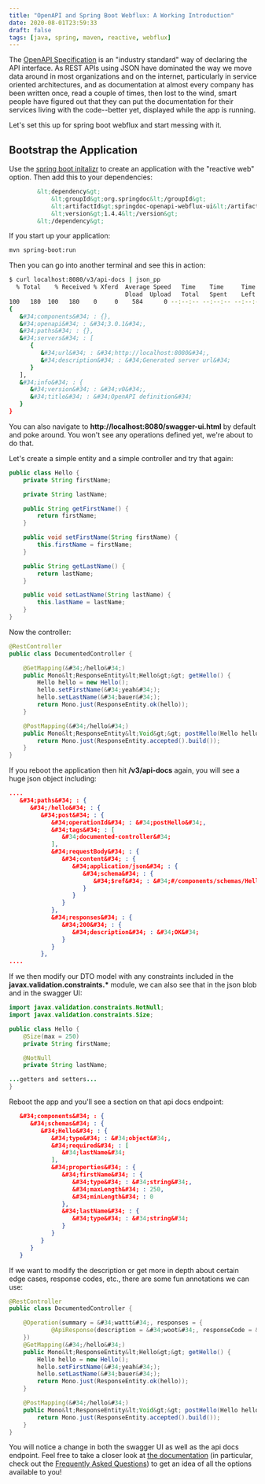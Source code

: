 ```yaml
---
title: "OpenAPI and Spring Boot Webflux: A Working Introduction"
date: 2020-08-01T23:59:33
draft: false
tags: [java, spring, maven, reactive, webflux]
---
```


The [OpenAPI Specification](http://spec.openapis.org/oas/v3.0.3) is an &#34;industry standard&#34; way of declaring the API interface. As REST APIs using JSON have dominated the way we move data around in most organizations and on the internet, particularly in service oriented architectures, and as documentation at almost every company has been written once, read a couple of times, then lost to the wind, smart people have figured out that they can put the documentation for their services living with the code--better yet, displayed while the app is running.

Let&#39;s set this up for spring boot webflux and start messing with it.

## Bootstrap the Application

Use the [spring boot initalizr](https://start.spring.io/) to create an application with the &#34;reactive web&#34; option. Then add this to your dependencies:

```xml
        &lt;dependency&gt;
            &lt;groupId&gt;org.springdoc&lt;/groupId&gt;
            &lt;artifactId&gt;springdoc-openapi-webflux-ui&lt;/artifactId&gt;
            &lt;version&gt;1.4.4&lt;/version&gt;
        &lt;/dependency&gt;

```

If you start up your application:

```bash
mvn spring-boot:run

```

Then you can go into another terminal and see this in action:

```bash
$ curl localhost:8080/v3/api-docs | json_pp
  % Total    % Received % Xferd  Average Speed   Time    Time     Time  Current
                                 Dload  Upload   Total   Spent    Left  Speed
100   180  100   180    0     0    584      0 --:--:-- --:--:-- --:--:--   584
{
   &#34;components&#34; : {},
   &#34;openapi&#34; : &#34;3.0.1&#34;,
   &#34;paths&#34; : {},
   &#34;servers&#34; : [
      {
         &#34;url&#34; : &#34;http://localhost:8080&#34;,
         &#34;description&#34; : &#34;Generated server url&#34;
      }
   ],
   &#34;info&#34; : {
      &#34;version&#34; : &#34;v0&#34;,
      &#34;title&#34; : &#34;OpenAPI definition&#34;
   }
}

```

You can also navigate to **http://localhost:8080/swagger-ui.html** by default and poke around. You won&#39;t see any operations defined yet, we&#39;re about to do that.

Let&#39;s create a simple entity and a simple controller and try that again:

```java
public class Hello {
    private String firstName;

    private String lastName;

    public String getFirstName() {
        return firstName;
    }

    public void setFirstName(String firstName) {
        this.firstName = firstName;
    }

    public String getLastName() {
        return lastName;
    }

    public void setLastName(String lastName) {
        this.lastName = lastName;
    }
}

```

Now the controller:

```java
@RestController
public class DocumentedController {

    @GetMapping(&#34;/hello&#34;)
    public Mono&lt;ResponseEntity&lt;Hello&gt;&gt; getHello() {
        Hello hello = new Hello();
        hello.setFirstName(&#34;yeah&#34;);
        hello.setLastName(&#34;bauer&#34;);
        return Mono.just(ResponseEntity.ok(hello));
    }

    @PostMapping(&#34;/hello&#34;)
    public Mono&lt;ResponseEntity&lt;Void&gt;&gt; postHello(Hello hello) {
        return Mono.just(ResponseEntity.accepted().build());
    }
}

```

If you reboot the application then hit **/v3/api-docs** again, you will see a huge json object including:

```json
....
   &#34;paths&#34; : {
      &#34;/hello&#34; : {
         &#34;post&#34; : {
            &#34;operationId&#34; : &#34;postHello&#34;,
            &#34;tags&#34; : [
               &#34;documented-controller&#34;
            ],
            &#34;requestBody&#34; : {
               &#34;content&#34; : {
                  &#34;application/json&#34; : {
                     &#34;schema&#34; : {
                        &#34;$ref&#34; : &#34;#/components/schemas/Hello&#34;
                     }
                  }
               }
            },
            &#34;responses&#34; : {
               &#34;200&#34; : {
                  &#34;description&#34; : &#34;OK&#34;
               }
            }
         },
....

```

If we then modify our DTO model with any constraints included in the **javax.validation.constraints.\*** module, we can also see that in the json blob and in the swagger UI:

```java
import javax.validation.constraints.NotNull;
import javax.validation.constraints.Size;

public class Hello {
    @Size(max = 250)
    private String firstName;

    @NotNull
    private String lastName;

...getters and setters...
}

```

Reboot the app and you&#39;ll see a section on that api docs endpoint:

```json
   &#34;components&#34; : {
      &#34;schemas&#34; : {
         &#34;Hello&#34; : {
            &#34;type&#34; : &#34;object&#34;,
            &#34;required&#34; : [
               &#34;lastName&#34;
            ],
            &#34;properties&#34; : {
               &#34;firstName&#34; : {
                  &#34;type&#34; : &#34;string&#34;,
                  &#34;maxLength&#34; : 250,
                  &#34;minLength&#34; : 0
               },
               &#34;lastName&#34; : {
                  &#34;type&#34; : &#34;string&#34;
               }
            }
         }
      }
   }

```

If we want to modify the description or get more in depth about certain edge cases, response codes, etc., there are some fun annotations we can use:

```java
@RestController
public class DocumentedController {

    @Operation(summary = &#34;wattt&#34;, responses = {
            @ApiResponse(description = &#34;woot&#34;, responseCode = &#34;202&#34;)
    })
    @GetMapping(&#34;/hello&#34;)
    public Mono&lt;ResponseEntity&lt;Hello&gt;&gt; getHello() {
        Hello hello = new Hello();
        hello.setFirstName(&#34;yeah&#34;);
        hello.setLastName(&#34;bauer&#34;);
        return Mono.just(ResponseEntity.ok(hello));
    }

    @PostMapping(&#34;/hello&#34;)
    public Mono&lt;ResponseEntity&lt;Void&gt;&gt; postHello(Hello hello) {
        return Mono.just(ResponseEntity.accepted().build());
    }
}

```

You will notice a change in both the swagger UI as well as the api docs endpoint. Feel free to take a closer look at [the documentation](https://springdoc.org/) (in particular, check out the [Frequently Asked Questions](https://springdoc.org/faq.html)) to get an idea of all the options available to you!
